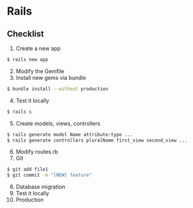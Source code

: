# Rails 
## Checklist
1. Create a new app
```bash
$ rails new app
```
2. Modify the Gemfile
3. Install new gems via bundle 
```bash
$ bundle install --without production
```
4. Test it locally
```bash
$ rails s
```
5. Create models, views, controllers
```bash
$ rails generate model Name attribute:type ...
$ rails generate controllers pluralName first_view second_view ...
```
6. Modify routes.rb
7. Git 
```bash
$ git add file1
$ git commit -m "[NEW] feature"
```
8. Database migration
9. Test it locally
10. Production 
<!--stackedit_data:
eyJoaXN0b3J5IjpbLTE2NDM2ODU2OTEsLTQwNzgxNzkzNiwtMj
A4ODc0NjYxMiw3MzA5OTgxMTZdfQ==
-->